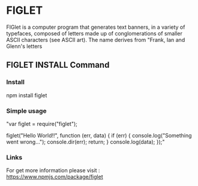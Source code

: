 # FIGLET

FIGlet is a computer program that generates text banners, in a variety of typefaces, composed of letters made up of conglomerations of smaller ASCII characters (see ASCII art). The name derives from "Frank, Ian and Glenn's letters

## FIGLET INSTALL Command

### Install
npm install figlet

### Simple usage

"var figlet = require("figlet");

figlet("Hello World!!", function (err, data) {
  if (err) {
    console.log("Something went wrong...");
    console.dir(err);
    return;
  }
  console.log(data);
});"

### Links

For get more information please visit : https://www.npmjs.com/package/figlet
